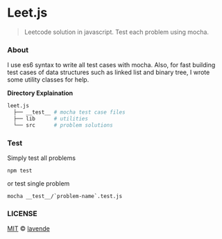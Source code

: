 # Leet.js
> Leetcode solution in javascript. Test each problem using mocha.

### About

I use es6 syntax to write all test cases with mocha. Also, for fast building test cases of data structures such as linked list and binary tree, I wrote some utility classes for help.

**Directory Explaination**

```sh
leet.js
  ├── __test__ # mocha test case files
  ├── lib      # utilities
  └── src      # problem solutions
```

### Test

Simply test all problems

```
npm test
```

or test single problem

```
mocha __test__/`problem-name`.test.js
```

### LICENSE

[MIT](LICENSE) © [lavende](http://lavende.github.io)
